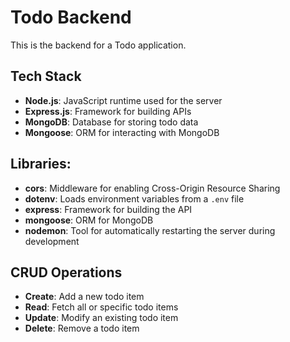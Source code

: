 # Todo Backend

This is the backend for a Todo application.

## Tech Stack
- **Node.js**: JavaScript runtime used for the server
- **Express.js**: Framework for building APIs
- **MongoDB**: Database for storing todo data
- **Mongoose**: ORM for interacting with MongoDB

## Libraries:
- **cors**: Middleware for enabling Cross-Origin Resource Sharing
- **dotenv**: Loads environment variables from a `.env` file
- **express**: Framework for building the API
- **mongoose**: ORM for MongoDB
- **nodemon**: Tool for automatically restarting the server during development

## CRUD Operations
- **Create**: Add a new todo item
- **Read**: Fetch all or specific todo items
- **Update**: Modify an existing todo item
- **Delete**: Remove a todo item
